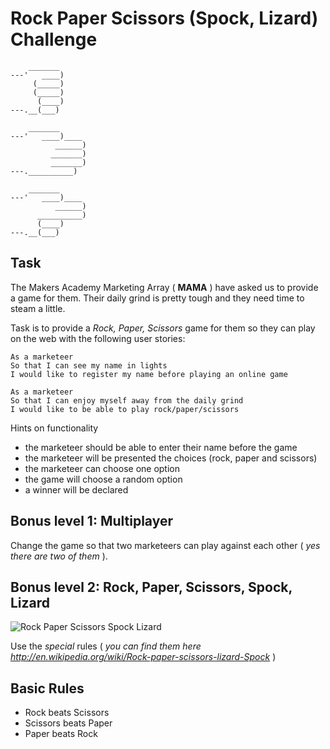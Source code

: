 # Rock Paper Scissors (Spock, Lizard) Challenge
```
    _______
---'   ____)
     (_____)
     (_____)
      (____)
---.__(___)

    _______
---'   ____)____
          ______)
         _______)
         _______)
---.__________)

    _______
---'   ____)____
          ______)
      __________)
      (____)
---.__(___)
```

Task
----

The Makers Academy Marketing Array ( **MAMA** ) have asked us to provide a game for them. Their daily grind is pretty tough and they need time to steam a little.

Task is to provide a _Rock, Paper, Scissors_ game for them so they can play on the web with the following user stories:

```
As a marketeer
So that I can see my name in lights
I would like to register my name before playing an online game

As a marketeer
So that I can enjoy myself away from the daily grind
I would like to be able to play rock/paper/scissors
```

Hints on functionality

- the marketeer should be able to enter their name before the game
- the marketeer will be presented the choices (rock, paper and scissors)
- the marketeer can choose one option
- the game will choose a random option
- a winner will be declared

## Bonus level 1: Multiplayer

Change the game so that two marketeers can play against each other ( _yes there are two of them_ ).

## Bonus level 2: Rock, Paper, Scissors, Spock, Lizard

![Rock Paper Scissors Spock Lizard](./images/rpsls2.png)

Use the _special_ rules ( _you can find them here http://en.wikipedia.org/wiki/Rock-paper-scissors-lizard-Spock_ )

## Basic Rules

- Rock beats Scissors
- Scissors beats Paper
- Paper beats Rock

